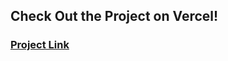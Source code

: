 ## Check Out the Project on Vercel!

### [Project Link](https://vercel.com/martinmashalov-gmailcom/svelte-final-social/2k9TaGEybKc4Ar9kHQz3VLiqYVQY)
